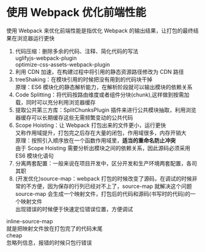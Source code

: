 # 使用 Webpack 优化前端性能  
使用 Webpack 来优化前端性能是指优化 Webpack 的输出结果，让打包的最终结果在浏览器运行更快  

1. 代码压缩：删除多余的代码、注释、简化代码的写法  
  uglifyjs-webpack-plugin  
  optimize-css-assets-webpack-plugin  
2. 利用 CDN 加速，在构建过程中将引用的静态资源路径修改为 CDN 路径  
3. treeShaking：在模块引用的时候把没有用到的代码块干掉  
  原理：ES6 模块化的静态解析能力，在解析阶段就可以输出模块的依赖关系  
4. Code Splitting：将代码按路由维度或者组件分块(chunk),这样做到按需加载，同时可以充分利用浏览器缓存  
5. 提取公共第三方库：SplitChunksPlugin 插件来进行公共模块抽取，利用浏览器缓存可以长期缓存这些无需频繁变动的公共代码  
6. Scope Hoisting：让 Webpack 打包出来的文件更小，运行更快  
  又称作用域提升，打包完之后存在大量的闭包，作用域很多，内存开销大  
  原理：按照引入顺序放在一个函数作用域里，**适当的重命名防止冲突**  
  由于 Scope Hoisting 需要分析出模块之间的依赖关系，因此源码必须采用 ES6 模块化语句  
7. 分离两套配置：一般来说在项目开发中，区分开发和生产环境两套配置，各司其职  
8. (开发优化)source-map：webpack 打包的时候改变了源码，在调试的时候非常的不方便，因为保存的行列已经对不上了，source-map 就解决这个问题  
  source-map 会生成一个映射文件，打包后的代码和源码(书写时的代码)的一个映射文件  
  出现错误的时候便于快速定位错误位置，方便调试  
  
inline-source-map  
  就是把映射文件放在打包完了的代码末尾  
cheap  
  忽略列信息，报错的时候只包行错误  